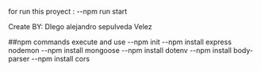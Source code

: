 for run this proyect :
--npm run start

Create BY: DIego alejandro sepulveda Velez


##npm commands execute and use
--npm init
--npm install express nodemon
--npm install mongoose
--npm install dotenv
--npm install body-parser
--npm install cors
